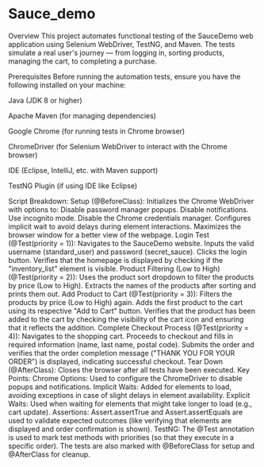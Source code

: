 # Sauce_demo
 Overview
This project automates functional testing of the SauceDemo web application using Selenium WebDriver, TestNG, and Maven. The tests simulate a real user's journey — from logging in, sorting products, managing the cart, to completing a purchase.


Prerequisites
Before running the automation tests, ensure you have the following installed on your machine:

Java (JDK 8 or higher)

Apache Maven (for managing dependencies)

Google Chrome (for running tests in Chrome browser)

ChromeDriver (for Selenium WebDriver to interact with the Chrome browser)

IDE (Eclipse, IntelliJ, etc. with Maven support)

TestNG Plugin (if using IDE like Eclipse)


Script Breakdown:
Setup (@BeforeClass):
Initializes the Chrome WebDriver with options to:
Disable password manager popups.
Disable notifications.
Use incognito mode.
Disable the Chrome credentials manager.
Configures implicit wait to avoid delays during element interactions.
Maximizes the browser window for a better view of the webpage.
Login Test (@Test(priority = 1)):
Navigates to the SauceDemo website.
Inputs the valid username (standard_user) and password (secret_sauce).
Clicks the login button.
Verifies that the homepage is displayed by checking if the "inventory_list" element is visible.
Product Filtering (Low to High) (@Test(priority = 2)):
Uses the product sort dropdown to filter the products by price (Low to High).
Extracts the names of the products after sorting and prints them out.
Add Product to Cart (@Test(priority = 3)):
Filters the products by price (Low to High) again.
Adds the first product to the cart using its respective "Add to Cart" button.
Verifies that the product has been added to the cart by checking the visibility of the cart icon and ensuring that it reflects the addition.
Complete Checkout Process (@Test(priority = 4)):
Navigates to the shopping cart.
Proceeds to checkout and fills in required information (name, last name, postal code).
Submits the order and verifies that the order completion message ("THANK YOU FOR YOUR ORDER") is displayed, indicating successful checkout.
Tear Down (@AfterClass):
Closes the browser after all tests have been executed.
Key Points:
Chrome Options: Used to configure the ChromeDriver to disable popups and notifications.
Implicit Waits: Added for elements to load, avoiding exceptions in case of slight delays in element availability.
Explicit Waits: Used when waiting for elements that might take longer to load (e.g., cart update).
Assertions: Assert.assertTrue and Assert.assertEquals are used to validate expected outcomes (like verifying that elements are displayed and order confirmation is shown).
TestNG: The @Test annotation is used to mark test methods with priorities (so that they execute in a specific order). The tests are also marked with @BeforeClass for setup and @AfterClass for cleanup.
